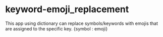 # keyword-emoji_replacement
This app using dictionary can replace symbols/keywords with emojis that are assigned to the specific key. {symbol : emoji}
